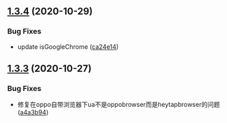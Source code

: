 ## [1.3.4](https://github.com/searchfe/user-agent/compare/v1.3.3...v1.3.4) (2020-10-29)


### Bug Fixes

* update isGoogleChrome ([ca24e14](https://github.com/searchfe/user-agent/commit/ca24e14e31c801c0785621b99aa61fa30c69d472))

## [1.3.3](https://github.com/searchfe/user-agent/compare/v1.3.2...v1.3.3) (2020-10-27)


### Bug Fixes

* 修复在oppo自带浏览器下ua不是oppobrowser而是heytapbrowser的问题 ([a4a3b94](https://github.com/searchfe/user-agent/commit/a4a3b94d6aa0d658187367d18b98e70bb9664d0c))

